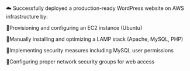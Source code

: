 ☁️ Successfully deployed a production-ready WordPress website on AWS infrastructure by:

🔹Provisioning and configuring an EC2 instance (Ubuntu)

🔹Manually installing and optimizing a LAMP stack (Apache, MySQL, PHP)

🔹Implementing security measures including MySQL user permissions

🔹Configuring proper network security groups for web access
